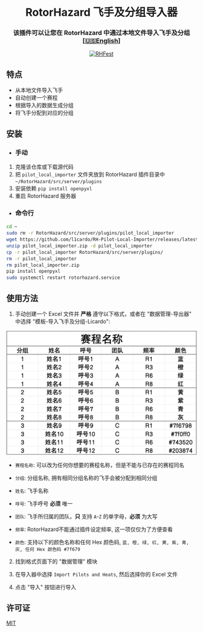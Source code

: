 #
<p align="center">
<h1 align="center">RotorHazard 飞手及分组导入器</h1>
<h3 align="center">该插件可以让您在 RotorHazard 中通过本地文件导入飞手及分组<br>
  <a href="./README.md">[🇺🇸English]</a><br>
</h3>

<p align="center">
  <a href="https://github.com/L1cardo/RH-Pilot-Local-Importer/actions/workflows/rhfest.yml">
    <img src="https://github.com/L1cardo/RH-Pilot-Local-Importer/actions/workflows/rhfest.yml/badge.svg" alt="RHFest">
  </a>
</p>

## 特点

- 从本地文件导入飞手
- 自动创建一个赛程
- 根据导入的数据生成分组
- 将飞手分配到对应的分组

## 安装

- ### 手动

1. 克隆该仓库或下载源代码
2. 把 `pilot_local_importer` 文件夹放到 RotorHazard 插件目录中 `~/RotorHazard/src/server/plugins`
3. 安装依赖 `pip install openpyxl`
3. 重启 RotorHazard 服务器

- ### 命令行

```bash
cd ~
sudo rm -r RotorHazard/src/server/plugins/pilot_local_importer
wget https://github.com/l1cardo/RH-Pilot-Local-Importer/releases/latest/download/pilot_local_importer.zip
unzip pilot_local_importer.zip -d pilot_local_importer
cp -r pilot_local_importer RotorHazard/src/server/plugins/
rm -r pilot_local_importer
rm pilot_local_importer.zip
pip install openpyxl
sudo systemctl restart rotorhazard.service
```

## 使用方法

1. 手动创建一个 Excel 文件并 **严格** 遵守以下格式，或者在 "数据管理-导出器" 中选择 "模板-导入飞手及分组-Licardo":

![](/asset/sheet_cn.png)

- `赛程名称`: 可以改为任何你想要的赛程名称，但是不能与已存在的赛程同名

- `分组`: 分组名称, 拥有相同分组名称的飞手会被分配到相同分组

- `姓名`: 飞手名称

- `呼号`: 飞手呼号 **必须** 唯一

- `团队`: 飞手所归属的团队，**只** 支持 `A`-`Z` 的单字母，**必须** 为大写

- `频率`: RotorHazard不能通过插件设定频率, 这一项仅仅为了方便查看

- `颜色`: 支持以下的颜色名称和任何 Hex 颜色码, `蓝, 橙, 绿, 红, 黄, 紫, 青, 灰, 任何 Hex 颜色码 #7f679`

2. 找到格式页面下的 "数据管理" 模块

3. 在导入器中选择 `Import Pilots and Heats`, 然后选择你的 Excel 文件

4. 点击 "导入" 按钮进行导入

## 许可证

[MIT](LICENSE)

